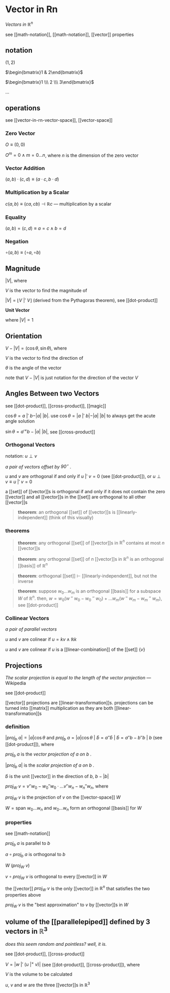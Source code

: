 # Vector in Rn

_Vectors in $\mathbb R^n$_

see [[math-notation]], [[math-notation]], [[vector]] properties

## notation

$(1, 2)$

$\begin{bmatrix}1 & 2\end{bmatrix}$

$\begin{bmatrix}1 \\\  2 \\\  3\end{bmatrix}$

$\dots$

## operations

see [[vector-in-rn-vector-space]], [[vector-space]]

### Zero Vector

$O \equiv (0, 0)$

$O^m = 0 \land m = 0 \dots n$, where $n$ is the dimension of the zero vector

### Vector Addition

$(a, b) \cdot (c, d) \equiv (a \cdot c, b \cdot d)$

### Multiplication by a Scalar

$c(a, b) \equiv (ca, cb) \dashv \mathbb R c$ &mdash; multiplication by a scalar

### Equality

$(a, b) = (c, d) \equiv a = c \land b = d$

### Negation

$\circ(a, b) \equiv (\circ a, \circ b)$

## Magnitude

$|V|$, where

$V$ is the vector to find the magnitude of

$|V| = \lfloor V\ |'\ V \rfloor$ (derived from the Pythagoras theorem), see [[dot-product]]

**Unit Vector**

where $|V| = 1$

## Orientation

$V - |V| = (\cos \theta, \sin \theta)$, where

$V$ is the vector to find the direction of

$\theta$ is the angle of the vector

note that $V - |V|$ is just notation for the direction of the vector $V$

## Angles Between two Vectors

see [[dot-product]], [[cross-product]], [[magic]]

$\cos \theta = a\ |'\ b - |a|\ |b|$. use $\cos \theta = |a\ |'\ b| - |a|\ |b|$ to always get the acute angle solution

$\sin \theta = a '^\times b - |a|\ |b|$, see [[cross-product]]

### Orthogonal Vectors

notation: $u \perp v$

_a pair of vectors offset by $90^\circ$ ._

$u$ and $v$ are orthogonal if and only if $u\ |'\ v = 0$ (see [[dot-product]]), or $u \perp v \equiv u\ |'\ v = 0$

a [[set]] of [[vector]]s is orthogonal if and only if it does not contain the zero [[vector]] and all [[vector]]s in the [[set]] are orthogonal to all other [[vector]]s

> **theorem**: an orthogonal [[set]] of [[vector]]s is [[linearly-independent]] (think of this visually)

### theorems

> **theorem**: any orthogonal [[set]] of [[vector]]s in $\mathbb R^n$ contains at most $n$ [[vector]]s

> **theorem**: any orthogonal [[set]] of $n$ [[vector]]s in $\mathbb R^n$ is an orthogonal [[basis]] of $\mathbb R^n$

> **theorem**: orthogonal [[set]] $\vdash$ [[linearly-independent]], but not the inverse

> **theorem**: suppose $w_0 \dots w_m$ is an orthogonal [[basis]] for a subspace $W$ of $\mathbb R^n$. then, $w = w_0 (w\ ''\ w_0 - w_0\ ''\ w_0) + \dots w_m (w\ ''\ w_m - w_m\ ''\ w_m)$, see [[dot-product]]

### Collinear Vectors

_a pair of parallel vectors_

$u$ and $v$ are colinear if $u = kv \land \mathbb R k$

$u$ and $v$ are colinear if $u$ is a [[linear-combination]] of the [[set]] $\{v\}$

## Projections

_The scalar projection is equal to the length of the vector projection_ &mdash; Wikipedia

see [[dot-product]]

[[vector]] projections are [[linear-transformation]]s. projections can be turned into [[matrix]] multiplication as they are both [[linear-transformation]]s

### definition

$|proj_b\ a| = |a| \cos \theta$ and $proj_b\ a = |a| \cos \theta\ |\ \hat b = a''\hat b\ |\ \hat b = a''b - b''b\ |\ b$ (see [[dot-product]]), where

$proj_b\ a$ is the _vector projection of $a$ on $b$ ._

$|proj_b\ a|$ is the _scalar projection of $a$ on $b$ ._

$\hat b$ is the unit [[vector]] in the direction of $b$, $b - |b|$

$proj_W\ v = v''w_0 - w_0''w_0 \cdot \dots v''w_n - w_n''w_n$, where

$proj_W\ v$ is the projection of $v$ on the [[vector-space]] $W$

$W = \text{span } w_0 \dots w_n$ and $w_0 \dots w_n$ form an orthogonal [[basis]] for $W$

### properties

see [[math-notation]]

$proj_b\ a$ is parallel to $b$

$a \circ proj_b\ a$ is orthogonal to $b$

$W\ (proj_W\ v)$

$v \circ proj_W\ v$ is orthogonal to every [[vector]] in $W$

the [[vector]] $proj_W\ v$ is the only [[vector]] in $\mathbb R^n$ that satisfies the two properties above

$proj_W\ v$ is the "best approximation" to $v$ by [[vector]]s in $W$

## volume of the [[parallelepiped]] defined by 3 vectors in $\mathbb R^3$

_does this seem random and pointless? well, it is._

see [[dot-product]], [[cross-product]]

$V = |w\ |'\ (u\ |^\times\ v)|$ (see [[dot-product]], [[cross-product]]), where

$V$ is the volume to be calculated

$u$, $v$ and $w$ are the three [[vector]]s in $\mathbb R^3$
